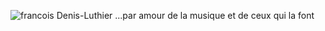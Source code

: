 ![francois Denis-Luthier](lutherie.github.io/dossier-photos-Github/images-site/bassedansatelier.png)
...par amour de la musique et de ceux qui la font
